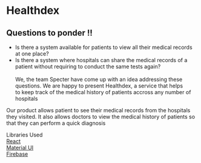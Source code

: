 # Healthdex 
## Questions to ponder !! 

- Is there a system available for patients to view all their medical records at one place?
- Is there a system where hospitals can share the medical records of a patient without requiring to conduct the same tests again?<br />
<br />We, the team Specter have come up with an idea addressing these questions. We are happy to present Healthdex, a service that helps<br /> to keep track of the medical history of patients accross any number of hospitals

Our product allows patient to see their medical records from the hospitals they visited. It also allows doctors to view the medical history of patients so that they can perform a quick diagnosis

Libraries Used<br />
[React](https://github.com/reactjs/reactjs.org)<br />
[Material UI](https://mui.com)<br />
[Firebase](https://firebase.google.com)
